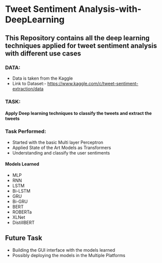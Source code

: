 # Tweet Sentiment Analysis-with-DeepLearning

## This Repository contains all the deep learning techniques applied for tweet sentiment analysis with different use cases

### DATA:

*  Data is taken from the Kaggle 
*  Link to Dataset:- https://www.kaggle.com/c/tweet-sentiment-extraction/data

### TASK:

#### Apply Deep learning techniques to classify the tweets and extract the tweets


### Task Performed:

* Started with the basic Multi layer Perceptron 
* Applied State of the Art Models as Transformers
* Understanding and classify the user sentiments
#### Models Learned

* MLP
* RNN
* LSTM
* Bi-LSTM
* GRU
* Bi-GRU
* BERT
* ROBERTa
* XLNet
* DistillBERT

## Future Task
* Building the GUI interface with the models learned
* Possibly deploying the models in the Multiple Platforms


